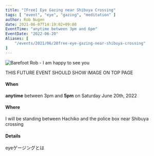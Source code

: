 ```yaml
---
title: "[Free] Eye Gazing near Shibuya Crossing"
tags: [ "event", "eye", "gazing", "meditation" ]
author: Rob Nugen
date: 2021-06-07T14:19:02+09:00
EventTime: "anytime between 3pm and 6pm"
EventDate: "2022-06-20"
Aliases: [
    "/events/2021/06/20free-eye-gazing-near-shibuya-crossing"
]
---
```


<img
src="//b.robnugen.com/events/2021/2021_may_24_rob_eye_gazing_for_shibuya.jpeg"
alt="Barefoot Rob - I am happy to see you"
class="title" />


THIS FUTURE EVENT SHOULD SHOW IMAGE ON TOP PAGE

#### When

**anytime** between 3pm and **5pm** on Saturday June 20th, 2022

#### Where

I will be standing between Hachiko and the police box near Shibuya crossing

#### Details

eyeゲージングとは
